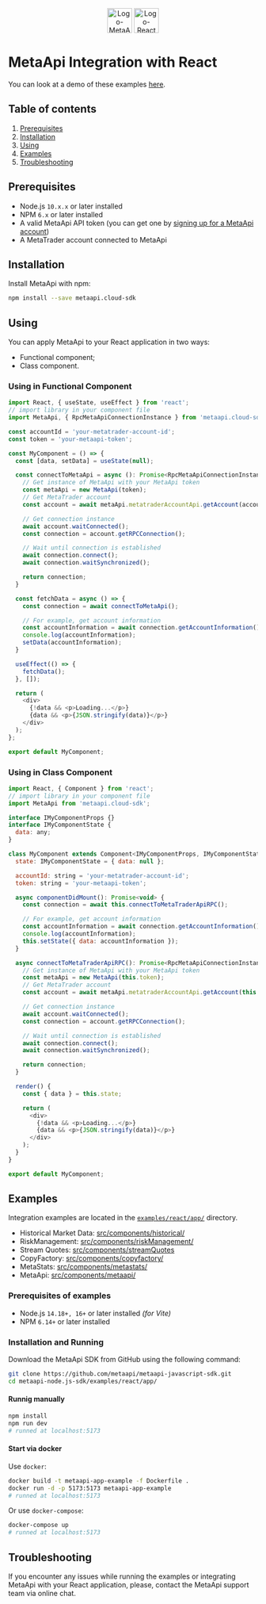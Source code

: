 <div align="center">
  <img src="https://metaapi.cloud/favicon.ico" alt="Logo-MetaApi" width="50" height="50"/>
  <img src="https://react.dev/favicon.ico" alt="Logo-React" width="50" height="50"/>
</div>

# MetaApi Integration with React

You can look at a demo of these examples [here](https://youtu.be/7Ka-XGuIInA).

## Table of contents

1. [Prerequisites](#prerequisites)
2. [Installation](#installation)
3. [Using](#using)
4. [Examples](#examples)
5. [Troubleshooting](#troubleshooting)

## Prerequisites

* Node.js `10.x.x` or later installed
* NPM `6.x` or later installed
* A valid MetaApi API token (you can get one by [signing up for a MetaApi account](https://app.metaapi.cloud/api-access/generate-token))
* A MetaTrader account connected to MetaApi

## Installation

Install MetaApi with npm:

```bash
npm install --save metaapi.cloud-sdk
```

## Using

You can apply MetaApi to your React application in two ways:

* Functional component;
* Class component.

### Using in Functional Component

``` javascript
import React, { useState, useEffect } from 'react';
// import library in your component file
import MetaApi, { RpcMetaApiConnectionInstance } from 'metaapi.cloud-sdk1';

const accountId = 'your-metatrader-account-id';
const token = 'your-metaapi-token';

const MyComponent = () => {
  const [data, setData] = useState(null);

  const connectToMetaApi = async (): Promise<RpcMetaApiConnectionInstance> => {
    // Get instance of MetaApi with your MetaApi token
    const metaApi = new MetaApi(token);
    // Get MetaTrader account
    const account = await metaApi.metatraderAccountApi.getAccount(accountId);

    // Get connection instance
    await account.waitConnected();
    const connection = account.getRPCConnection();

    // Wait until connection is established
    await connection.connect();
    await connection.waitSynchronized();

    return connection;
  }

  const fetchData = async () => {
    const connection = await connectToMetaApi();

    // For example, get account information
    const accountInformation = await connection.getAccountInformation();
    console.log(accountInformation);
    setData(accountInformation);
  }

  useEffect(() => {
    fetchData();
  }, []);

  return (
    <div>
      {!data && <p>Loading...</p>}
      {data && <p>{JSON.stringify(data)}</p>}
    </div>
  );
};

export default MyComponent;
```

### Using in Class Component

``` javascript
import React, { Component } from 'react';
// import library in your component file
import MetaApi from 'metaapi.cloud-sdk';

interface IMyComponentProps {}
interface IMyComponentState {
  data: any;
}

class MyComponent extends Component<IMyComponentProps, IMyComponentState> {
  state: IMyComponentState = { data: null }; 

  accountId: string = 'your-metatrader-account-id';
  token: string = 'your-metaapi-token';

  async componentDidMount(): Promise<void> {
    const connection = await this.connectToMetaTraderApiRPC();

    // For example, get account information
    const accountInformation = await connection.getAccountInformation();
    console.log(accountInformation);
    this.setState({ data: accountInformation });
  }

  async connectToMetaTraderApiRPC(): Promise<RpcMetaApiConnectionInstance> {
    // Get instance of MetaApi with your MetaApi token
    const metaApi = new MetaApi(this.token);
    // Get MetaTrader account
    const account = await metaApi.metatraderAccountApi.getAccount(this.accountId);

    // Get connection instance
    await account.waitConnected();
    const connection = account.getRPCConnection();

    // Wait until connection is established
    await connection.connect();
    await connection.waitSynchronized();

    return connection;
  }

  render() {
    const { data } = this.state;

    return (
      <div>
        {!data && <p>Loading...</p>}
        {data && <p>{JSON.stringify(data)}</p>}
      </div>
    );
  }
}

export default MyComponent;
```

## Examples

Integration examples are located in the [`examples/react/app/`](../../examples/react/app/) directory.

- Historical Market Data: [src/components/historical/](../../examples/react/app/src/components/historical)
- RiskManagement: [src/components/riskManagement/](../../examples/react/app/src/components/riskManagement)
- Stream Quotes: [src/components/streamQuotes](../../examples/react/app/src/components/streamQuotes)
- CopyFactory: [src/components/copyfactory/](../../examples/react/app/src/components/copyfactory)
- MetaStats: [src/components/metastats/](../../examples/react/app/src/components/metastats)
- MetaApi: [src/components/metaapi/](../../examples/react/app/src/components/metaapi)

### Prerequisites of examples

- Node.js `14.18+, 16+` or later installed _(for Vite)_
- NPM `6.14+` or later installed

### Installation and Running

Download the MetaApi SDK from GitHub using the following command:

```bash
git clone https://github.com/metaapi/metaapi-javascript-sdk.git
cd metaapi-node.js-sdk/examples/react/app/
```

#### Runnig manually

```bash
npm install
npm run dev
# runned at localhost:5173
```

#### Start via docker

Use `docker`:

```bash
docker build -t metaapi-app-example -f Dockerfile .
docker run -d -p 5173:5173 metaapi-app-example
# runned at localhost:5173
```

Or use `docker-compose`:

```bash
docker-compose up
# runned at localhost:5173
```

## Troubleshooting

If you encounter any issues while running the examples or integrating MetaApi with your React application, please, contact the MetaApi support team via online chat.

